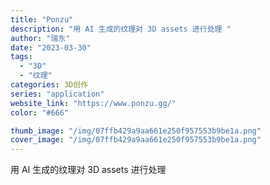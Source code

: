 ```yaml
---
title: "Ponzu"
description: "用 AI 生成的纹理对 3D assets 进行处理 "
author: "瑞东"
date: "2023-03-30"
tags:
  - "3D"
  - "纹理"
categories: 3D创作
series: "application"
website_link: "https://www.ponzu.gg/"
color: "#666"

thumb_image: "/img/07ffb429a9aa661e250f957553b9be1a.png"
cover_image: "/img/07ffb429a9aa661e250f957553b9be1a.png"
---
```


用 AI 生成的纹理对 3D assets 进行处理 